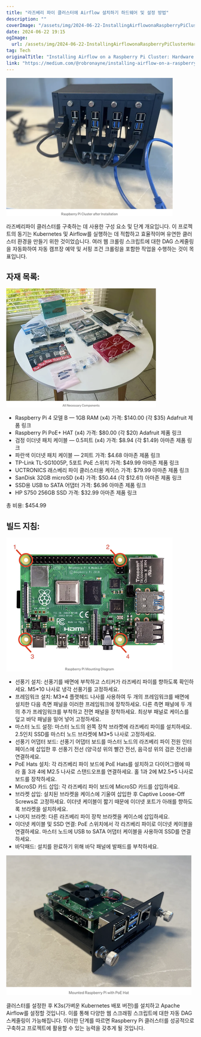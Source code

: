 ```yaml
---
title: "라즈베리 파이 클러스터에 Airflow 설치하기 하드웨어 및 설정 방법"
description: ""
coverImage: "/assets/img/2024-06-22-InstallingAirflowonaRaspberryPiClusterHardwareandSetup_0.png"
date: 2024-06-22 19:15
ogImage: 
  url: /assets/img/2024-06-22-InstallingAirflowonaRaspberryPiClusterHardwareandSetup_0.png
tag: Tech
originalTitle: "Installing Airflow on a Raspberry Pi Cluster: Hardware and Setup"
link: "https://medium.com/@robronayne/installing-airflow-on-a-raspberry-pi-cluster-hardware-and-setup-7b34ae5655bd"
---
```



![이미지](/assets/img/2024-06-22-InstallingAirflowonaRaspberryPiClusterHardwareandSetup_0.png)

라즈베리파이 클러스터를 구축하는 데 사용한 구성 요소 및 단계 개요입니다. 이 프로젝트의 동기는 Kubernetes 및 Airflow를 실행하는 데 적합하고 효율적이며 유연한 클러스터 환경을 만들기 위한 것이었습니다. 여러 웹 크롤링 스크립트에 대한 DAG 스케줄링을 자동화하여 자동 캠프장 예약 및 서핑 조건 크롤링을 포함한 작업을 수행하는 것이 목표입니다.

## 자재 목록:

![이미지](/assets/img/2024-06-22-InstallingAirflowonaRaspberryPiClusterHardwareandSetup_1.png)

<div class="content-ad"></div>

- Raspberry Pi 4 모델 B — 1GB RAM (x4)
가격: $140.00 (각 $35)
Adafruit 제품 링크
- Raspberry Pi PoE+ HAT (x4)
가격: $80.00 (각 $20)
Adafruit 제품 링크
- 검정 이더넷 패치 케이블 — 0.5피트 (x4)
가격: $8.94 (각 $1.49)
아마존 제품 링크
- 파란색 이더넷 패치 케이블 — 2피트
가격: $4.68
아마존 제품 링크
- TP-Link TL-SG1005P, 5포트 PoE 스위치
가격: $49.99
아마존 제품 링크
- UCTRONICS 래스베리 파이 클러스터용 케이스
가격: $79.99
아마존 제품 링크
- SanDisk 32GB microSD (x4)
가격: $50.44 (각 $12.61)
아마존 제품 링크
- SSD용 USB to SATA 어댑터
가격: $6.96
아마존 제품 링크
- HP S750 256GB SSD
가격: $32.99
아마존 제품 링크

총 비용: $454.99

## 빌드 지침:

<img src="/assets/img/2024-06-22-InstallingAirflowonaRaspberryPiClusterHardwareandSetup_2.png" />

<div class="content-ad"></div>

- 선풍기 설치: 선풍기를 배면에 부착하고 스티커가 라즈베리 파이를 향하도록 확인하세요. M5*10 나사로 냉각 선풍기를 고정하세요.
- 프레임워크 설치: M3*4 플랫헤드 나사를 사용하여 두 개의 프레임워크를 배면에 설치한 다음 측면 패널을 이러한 프레임워크에 장착하세요. 다른 측면 패널에 두 개의 추가 프레임워크를 부착하고 전면 패널을 장착하세요. 최상부 패널로 케이스를 덮고 바닥 패널을 밀어 넣어 고정하세요.
- 마스터 노드 설정: 마스터 노드의 왼쪽 장착 브라켓에 라즈베리 파이를 설치하세요. 2.5인치 SSD를 마스터 노드 브라켓에 M3*5 나사로 고정하세요.
- 선풍기 어댑터 보드: 선풍기 어댑터 보드를 마스터 노드의 라즈베리 파이 전원 인터페이스에 삽입한 후 선풍기 전선 (양극성 위의 빨간 전선, 음극성 위의 검은 전선)을 연결하세요.
- PoE Hats 설치: 각 라즈베리 파이 보드에 PoE Hats를 설치하고 다이어그램에 따라 홀 3과 4에 M2.5 나사로 스탠드오프를 연결하세요. 홀 1과 2에 M2.5*5 나사로 보드를 장착하세요.
- MicroSD 카드 삽입: 각 라즈베리 파이 보드에 MicroSD 카드를 삽입하세요.
- 브라켓 삽입: 설치된 브라켓을 케이스에 기울여 삽입한 후 Captive Loose-Off Screws로 고정하세요. 이더넷 케이블이 짧기 때문에 이더넷 포트가 아래를 향하도록 브라켓을 설치하세요.
- 나머지 브라켓: 다른 라즈베리 파이 장착 브라켓을 케이스에 삽입하세요.
- 이더넷 케이블 및 SSD 연결: PoE 스위치에서 각 라즈베리 파이로 이더넷 케이블을 연결하세요. 마스터 노드에 USB to SATA 어댑터 케이블을 사용하여 SSD를 연결하세요.
- 바닥패드: 설치를 완료하기 위해 바닥 패널에 발패드를 부착하세요.

<img src="/assets/img/2024-06-22-InstallingAirflowonaRaspberryPiClusterHardwareandSetup_3.png" />

클러스터를 설정한 후 K3s(가벼운 Kubernetes 배포 버전)를 설치하고 Apache Airflow를 설정할 것입니다. 이를 통해 다양한 웹 스크래핑 스크립트에 대한 자동 DAG 스케줄링이 가능해집니다. 이러한 단계를 따르면 Raspberry Pi 클러스터를 성공적으로 구축하고 프로젝트에 활용할 수 있는 능력을 갖추게 될 것입니다.